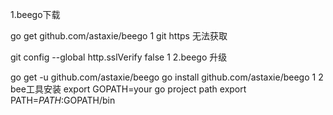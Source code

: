 1.beego下载

go get github.com/astaxie/beego
1
git https 无法获取

git config --global http.sslVerify false
1
2.beego 升级

go get -u github.com/astaxie/beego
go install github.com/astaxie/beego
1
2
bee工具安装
export GOPATH=your go project path
export PATH=$PATH:$GOPATH/bin
